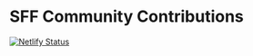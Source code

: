 # SFF Community Contributions

[![Netlify Status](https://api.netlify.com/api/v1/badges/311c9e8e-69d8-476a-98bb-fa87d3285bee/deploy-status)](https://app.netlify.com/sites/sff-community/deploys)